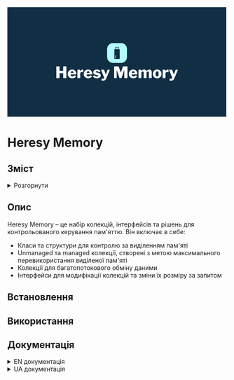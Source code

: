 <img src="docs/Images/logo.png?raw=true" alt="Heresy Pools" width="500px" height="250px"/>

# Heresy Memory

## Зміст

<details>
<summary>Розгорнути</summary>

- [Опис](#опис)
- [Встановлення](#встановлення)
- [Використання](#використання)
- [Документація](#документація)

</details>

## Опис

Heresy Memory – це набір колекцій, інтерфейсів та рішень для контрольованого керування пам'яттю. Він включає в себе:
* Класи та структури для контролю за виділенням пам'яті
* Unmanaged та managed колекції, створені з метою максимального перевикористання виділеної пам'яті
* Колекції для багатопотокового обміну даними
* Інтерфейси для модифікації колекцій та зміни їх розміру за запитом

## Встановлення

## Використання

## Документація

<details>
<summary>EN документація</summary>

- [Алокації]("./docs/en/Allocations")
- [Інтерфейси колекцій]("./docs/en/Collection interfaces")
- [MPMC Циркулярний Буфер]("./docs/en/MPMC Circular Buffers")

</details>

<details>
<summary>UA документація</summary>

- [Алокації]("./docs/ua/Allocations")
- [Інтерфейси колекцій]("./docs/ua/Collection interfaces")
- [MPMC Циркулярний Буфер]("./docs/ua/MPMC Circular Buffers")

</details>